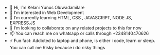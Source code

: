 - 👋 Hi, I’m Kelani Yunus Oluwadamilare
- 👀 I’m interested in Web Development
- 🌱 I’m currently learning HTML, CSS , JAVASCRIPT, NODE.JS, EXPRESS.JS
- 💞️ I’m looking to collaborate on any related projects to this for now
- 📫 You can reach me on whatsapp or calls through +2348140470626
- ⚡ Fun fact: Addicted to laptop and phone, is either i code, learn or sleep. You can call me Risky because i do risky things

<!---
RISkylollipop/RISkylollipop is a ✨ special ✨ repository because its `README.md` (this file) appears on your GitHub profile.
You can click the Preview link to take a look at your changes.
--->
